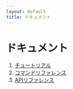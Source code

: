```yaml
---
layout: default
title: ドキュメント
---
```


ドキュメント
==============

1. [チュートリアル](/tutorial.html)
2. [コマンドリファレンス](/reference.html)
3. [APIリファレンス](http://rubydoc.info/gems/logaling-command/frames)
